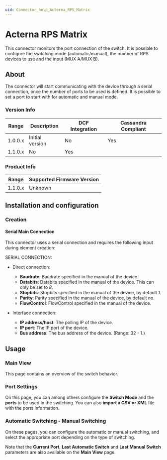 ```yaml
---
uid: Connector_help_Acterna_RPS_Matrix
---
```


# Acterna RPS Matrix

This connector monitors the port connection of the switch. It is possible to configure the switching mode (automatic/manual), the number of RPS devices to use and the input (MUX A/MUX B).

## About

The connector will start communicating with the device through a serial connection, once the number of ports to be used is defined. It is possible to set a port to start with for automatic and manual mode.

### Version Info

| Range | Description | DCF Integration | Cassandra Compliant |
|------------------|-----------------|---------------------|-------------------------|
| 1.0.0.x          | Initial version | No                  | Yes                     |
| 1.1.0.x          | No              | Yes                 |                         |

### Product Info

| Range | Supported Firmware Version |
|------------------|-----------------------------|
| 1.1.0.x          | Unknown                     |

## Installation and configuration

### Creation

#### Serial Main Connection

This connector uses a serial connection and requires the following input during element creation:

SERIAL CONNECTION:

- Direct connection:

  - **Baudrate**: Baudrate specified in the manual of the device.
  - **Databits**: Databits specified in the manual of the device. This can only be set to *8*.
  - **Stopbits**: Stopbits specified in the manual of the device, by default *1*.
  - **Parity**: Parity specified in the manual of the device, by default *no*.
  - **FlowControl**: FlowControl specified in the manual of the device.

- Interface connection:

  - **IP address/host**: The polling IP of the device.
  - **IP port**: The IP port of the device.
  - **Bus address**: The bus address of the device. (Range: 32 - 1.)

## Usage

### Main View

This page contains an overview of the switch behavior.

### Port Settings

On this page, you can among others configure the **Switch Mode** and the **ports** to be used in the switching. You can also **import a CSV or XML** file with the ports information.

### Automatic Switching - Manual Switching

On these pages, you can configure the automatic or manual switching, and select the appropriate port depending on the type of switching.

Note that the **Current Port**, **Last Automatic Switch** and **Last Manual Switch** parameters are also available on the **Main View** page.
